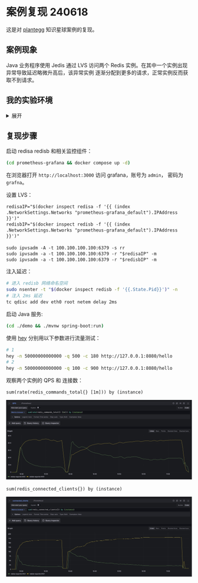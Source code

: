 # 案例复现 240618

这是对 [plantegg](https://x.com/plantegg) 知识星球案例的复现。

## 案例现象

Java 业务程序使用 Jedis 通过 LVS 访问两个 Redis 实例。在其中一个实例出现异常导致延迟略微升高后，该异常实例
逐渐分配到更多的请求，正常实例反而获取不到请求。

## 我的实验环境

<details>
<summary>展开</summary>

```
$ neofetch
                   -`                    xhq@xu-archlinux
                  .o+`                   ----------------
                 `ooo/                   OS: Arch Linux x86_64
                `+oooo:                  Host: 11SKA025CD ThinkCentre M950t-E015
               `+oooooo:                 Kernel: 6.8.9-arch1-1
               -+oooooo+:                Uptime: 1 day, 4 hours, 15 mins
             `/:-:++oooo+:               Packages: 1180 (pacman)
            `/++++/+++++++:              Shell: zsh 5.9
           `/++++++++++++++:             Resolution: 2560x1440
          `/+++ooooooooooooo/`           Terminal: /dev/pts/3
         ./ooosssso++osssssso+`          CPU: 12th Gen Intel i7-12700 (20) @ 4.800GHz
        .oossssso-````/ossssss+`         GPU: AMD ATI Radeon 540/540X/550/550X / RX 540X/550/550X
       -osssssso.      :ssssssso.        GPU: Intel AlderLake-S GT1
      :osssssss/        osssso+++.       Memory: 15113MiB / 31810MiB
     /ossssssss/        +ssssooo/-
   `/ossssso+/:-        -:/+osssso+-
  `+sso+:-`                 `.-/+oso:
 `++:.                           `-/+/
 .`                                 `/

$ docker version
Client:
 Version:           26.1.0
 API version:       1.45
 Go version:        go1.22.2
 Git commit:        9714adc6c7
 Built:             Tue Apr 23 07:59:02 2024
 OS/Arch:           linux/amd64
 Context:           default

Server:
 Engine:
  Version:          26.1.0
  API version:      1.45 (minimum version 1.24)
  Go version:       go1.22.2
  Git commit:       c8af8ebe4a
  Built:            Tue Apr 23 07:59:02 2024
  OS/Arch:          linux/amd64
  Experimental:     false
 containerd:
  Version:          v1.7.16
  GitCommit:        83031836b2cf55637d7abf847b17134c51b38e53.m
 runc:
  Version:          1.1.12
  GitCommit:
 docker-init:
  Version:          0.19.0
  GitCommit:        de40ad0

$ archlinux-java status
Available Java environments:
  java-11-openjdk
  java-17-openjdk
  java-22-openjdk (default)
  java-8-openjdk
```

</details>

## 复现步骤

启动 redisa redisb 和相关监控组件：

```bash
(cd prometheus-grafana && docker compose up -d)
```

在浏览器打开 `http://localhost:3000` 访问 grafana，账号为 `admin`， 密码为 `grafna`。

设置 LVS：

```base
redisaIP="$(docker inspect redisa -f '{{ (index .NetworkSettings.Networks "prometheus-grafana_default").IPAddress }}')"
redisbIP="$(docker inspect redisb -f '{{ (index .NetworkSettings.Networks "prometheus-grafana_default").IPAddress }}')"

sudo ipvsadm -A -t 100.100.100.100:6379 -s rr
sudo ipvsadm -a -t 100.100.100.100:6379 -r "$redisaIP" -m
sudo ipvsadm -a -t 100.100.100.100:6379 -r "$redisbIP" -m

```

注入延迟：

```bash
# 进入 redisb 网络命名空间
sudo nsenter -t "$(docker inspect redisb -f '{{.State.Pid}}')" -n
# 注入 2ms 延迟
tc qdisc add dev eth0 root netem delay 2ms
```

启动 Java 服务:
```bash
(cd ./demo && ./mvnw spring-boot:run)
```

使用 [hey](https://github.com/rakyll/hey) 分别用以下参数进行流量测试：
```bash
# 1
hey -n 50000000000000 -q 500 -c 180 http://127.0.0.1:8080/hello
# 2
hey -n 50000000000000 -q 100 -c 900 http://127.0.0.1:8080/hello
```

观察两个实例的 QPS 和 连接数：

```promql
sum(rate(redis_commands_total{} [1m])) by (instance)
```

![qps](./qps.jpg)

```promql
sum(redis_connected_clients{}) by (instance)
```
![qps](./connections.jpg)
